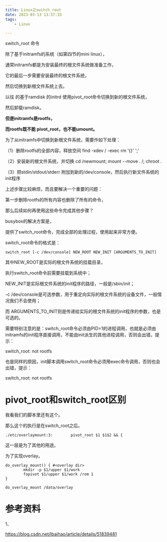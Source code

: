 ```yaml
---
title: Linux之switch_root
date: 2023-03-13 13:37:33
tags:
	- Linux

---
```




switch_root 命令  

除了基于initramfs的系统（如第四节的mini linux），

通常initramfs都是为安装最终的根文件系统做准备工作，

它的最后一步需要安装最终的根文件系统，

然后切换到新根文件系统上去。



以往 的基于ramdisk 的initrd 使用pivot_root命令切换到新的根文件系统，

然后卸载ramdisk。

**但是initramfs是rootfs，**

**而rootfs既不能 pivot_root，也不能umount。**



为了从initramfs中切换到新根文件系统，需要作如下处理： 

（1）删除rootfs的全部内容，释放空间 
find -xdev / -exec rm '{}' ';' 

（2）安装新的根文件系统，并切换 
cd /newmount; mount --move . /; chroot . 

（3）把stdin/stdout/stderr 附加到新的/dev/console，然后执行新文件系统的init程序 



上述步骤比较麻烦，而且要解决一个重要的问题：

第一步删除rootfs的所有内容也删除了所有的命令，

那么后续如何再使用这些命令完成其他步骤？

busybox的解决方案是，

提供了switch_root命令，完成全部的处理过程，使用起来非常方便。 

switch_root命令的格式是：

```
switch_root [-c /dev/console] NEW_ROOT NEW_INIT [ARGUMENTS_TO_INIT]  
```

其中NEW_ROOT是实际的根文件系统的挂载目录，

执行switch_root命令前需要挂载到系统中；

NEW_INIT是实际根文件系统的init程序的路径，一般是/sbin/init；

 -c /dev/console是可选参数，用于重定向实际的根文件系统的设备文件，一般情况我们不会使用；

而 ARGUMENTS_TO_INIT则是传递给实际的根文件系统的init程序的参数，也是可选的。  



需要特别注意的是：switch_root命令必须由PID=1的进程调用，也就是必须由initramfs的init程序直接调用，不能由init派生的其他进程调用，否则会出错，提示： 

switch_root: not rootfs  

也是同样的原因，init脚本调用switch_root命令必须用exec命令调用，否则也会出错，提示： 

switch_root: not rootfs 



# pivot_root和switch_root区别

我看我们的脚本里还有这个。

那么这个的执行是在switch_root之后。

```
./etc/overlaymount:3:        pivot_root $1 $1$2 && {
```

这一层是为了其他的用途。

为了实现overlay。

```
do_overlay_mount() { #<overlay dir>
        mkdir -p $1/upper $1/work
        fopivot $1/upper $1/work /rom 1
}
```

```
do_overlay_mount /data/overlay
```



# 参考资料

1、

https://blog.csdn.net/lbaihao/article/details/51839481